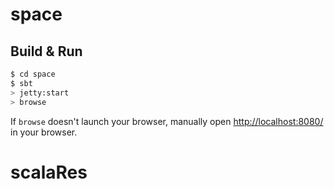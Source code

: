 # space #

## Build & Run ##

```sh
$ cd space
$ sbt
> jetty:start
> browse
```

If `browse` doesn't launch your browser, manually open [http://localhost:8080/](http://localhost:8080/) in your browser.
# scalaRes
